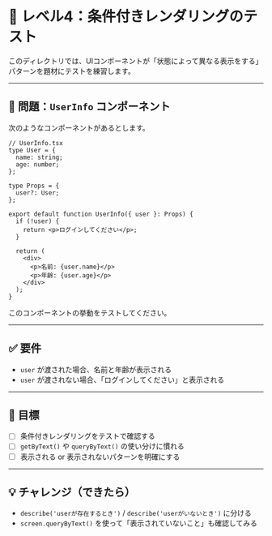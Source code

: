 # 🧪 レベル4：条件付きレンダリングのテスト

このディレクトリでは、UIコンポーネントが「状態によって異なる表示をする」パターンを題材にテストを練習します。

---

## 📘 問題：`UserInfo` コンポーネント

次のようなコンポーネントがあるとします。

```tsx
// UserInfo.tsx
type User = {
  name: string;
  age: number;
};

type Props = {
  user?: User;
};

export default function UserInfo({ user }: Props) {
  if (!user) {
    return <p>ログインしてください</p>;
  }

  return (
    <div>
      <p>名前: {user.name}</p>
      <p>年齢: {user.age}</p>
    </div>
  );
}
```

このコンポーネントの挙動をテストしてください。

---

## ✅ 要件

- `user` が渡された場合、名前と年齢が表示される
- `user` が渡されない場合、「ログインしてください」と表示される

---

## 🎯 目標

- [ ] 条件付きレンダリングをテストで確認する
- [ ] `getByText()` や `queryByText()` の使い分けに慣れる
- [ ] 表示される or 表示されないパターンを明確にする

---

## 💡 チャレンジ（できたら）

- `describe('userが存在するとき')` / `describe('userがいないとき')` に分ける
- `screen.queryByText()` を使って「表示されていないこと」も確認してみる
